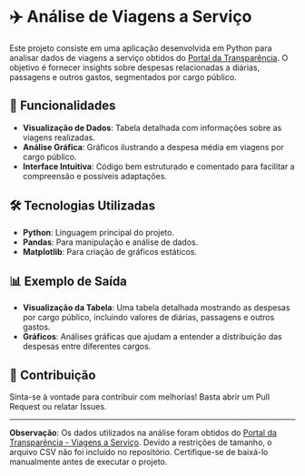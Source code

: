 # ✈️ Análise de Viagens a Serviço

Este projeto consiste em uma aplicação desenvolvida em Python para analisar dados de viagens a serviço obtidos do [Portal da Transparência](https://portaldatransparencia.gov.br/viagens/consulta?ordenarPor=de&direcao=desc). O objetivo é fornecer insights sobre despesas relacionadas a diárias, passagens e outros gastos, segmentados por cargo público.

## 🚀 Funcionalidades

- **Visualização de Dados**: Tabela detalhada com informações sobre as viagens realizadas.
- **Análise Gráfica**: Gráficos ilustrando a despesa média em viagens por cargo público.
- **Interface Intuitiva**: Código bem estruturado e comentado para facilitar a compreensão e possíveis adaptações.

## 🛠️ Tecnologias Utilizadas

- **Python**: Linguagem principal do projeto.
- **Pandas**: Para manipulação e análise de dados.
- **Matplotlib**: Para criação de gráficos estáticos.

## 📊 Exemplo de Saída

- **Visualização da Tabela**: Uma tabela detalhada mostrando as despesas por cargo público, incluindo valores de diárias, passagens e outros gastos.
- **Gráficos**: Análises gráficas que ajudam a entender a distribuição das despesas entre diferentes cargos.

## 📝 Contribuição

Sinta-se à vontade para contribuir com melhorias! Basta abrir um Pull Request ou relatar Issues.

---

**Observação**: Os dados utilizados na análise foram obtidos do [Portal da Transparência - Viagens a Serviço](https://portaldatransparencia.gov.br/viagens/consulta?ordenarPor=de&direcao=desc). Devido a restrições de tamanho, o arquivo CSV não foi incluído no repositório. Certifique-se de baixá-lo manualmente antes de executar o projeto.
